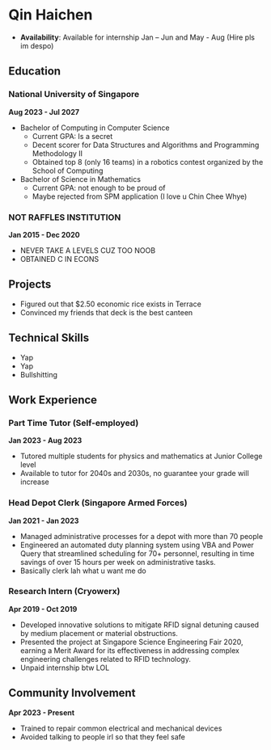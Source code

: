 # Qin Haichen

- **Availability**: Available for internship Jan – Jun and May - Aug (Hire pls im despo)

## Education

### National University of Singapore

**Aug 2023 - Jul 2027**

- Bachelor of Computing in Computer Science
  - Current GPA: Is a secret
  - Decent scorer for Data Structures and Algorithms and Programming Methodology II
  - Obtained top 8 (only 16 teams) in a robotics contest organized by the School of Computing
- Bachelor of Science in Mathematics
  - Current GPA: not enough to be proud of
  - Maybe rejected from SPM application (I love u Chin Chee Whye)

### NOT RAFFLES INSTITUTION

**Jan 2015 - Dec 2020**

- NEVER TAKE A LEVELS CUZ TOO NOOB
- OBTAINED C IN ECONS

## Projects

- Figured out that $2.50 economic rice exists in Terrace
- Convinced my friends that deck is the best canteen

## Technical Skills

- Yap
- Yap
- Bullshitting

## Work Experience

### Part Time Tutor (Self-employed)

**Jan 2023 - Aug 2023**

- Tutored multiple students for physics and mathematics at Junior College level
- Available to tutor for 2040s and 2030s, no guarantee your grade will increase
### Head Depot Clerk (Singapore Armed Forces)

**Jan 2021 - Jan 2023**

- Managed administrative processes for a depot with more than 70 people
- Engineered an automated duty planning system using VBA and Power Query that streamlined scheduling for 70+ personnel, resulting in time savings of over 15 hours per week on administrative tasks.
- Basically clerk lah what u want me do
### Research Intern (Cryowerx)

**Apr 2019 - Oct 2019**

- Developed innovative solutions to mitigate RFID signal detuning caused by medium placement or material obstructions.
- Presented the project at Singapore Science Engineering Fair 2020, earning a Merit Award for its effectiveness in addressing complex engineering challenges related to RFID technology.
- Unpaid internship btw LOL

## Community Involvement
**Apr 2023 - Present**

- Trained to repair common electrical and mechanical devices
- Avoided talking to people irl so that they feel safe
